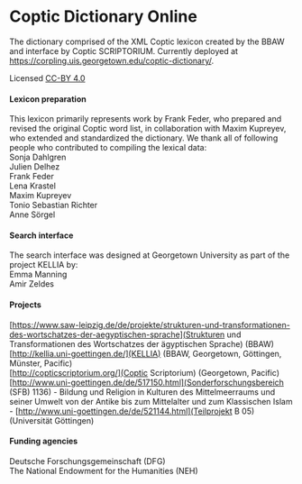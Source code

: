 # Coptic Dictionary Online
The dictionary comprised of the XML Coptic lexicon created by the BBAW and interface by Coptic SCRIPTORIUM.  Currently deployed at https://corpling.uis.georgetown.edu/coptic-dictionary/.

Licensed [CC-BY 4.0](https://creativecommons.org/licenses/by/4.0/)

#### Lexicon preparation

This lexicon primarily represents work by Frank Feder, who prepared and revised the original Coptic word list, in collaboration with Maxim Kupreyev, who extended and standardized the dictionary. We thank all of following people who contributed to compiling the lexical data:  
Sonja Dahlgren  
Julien Delhez  
Frank Feder  
Lena Krastel  
Maxim Kupreyev  
Tonio Sebastian Richter  
Anne Sörgel  

#### Search interface

The search interface was designed at Georgetown University as part of the project KELLIA by:  
Emma Manning  
Amir Zeldes

#### Projects

[https://www.saw-leipzig.de/de/projekte/strukturen-und-transformationen-des-wortschatzes-der-aegyptischen-sprache](Strukturen und Transformationen des Wortschatzes der ägyptischen Sprache) (BBAW)
[http://kellia.uni-goettingen.de/](KELLIA) (BBAW, Georgetown, Göttingen, Münster, Pacific)  
[http://copticscriptorium.org/](Coptic Scriptorium) (Georgetown, Pacific)  
[http://www.uni-goettingen.de/de/517150.html](Sonderforschungsbereich (SFB) 1136) - Bildung und Religion in Kulturen des Mittelmeerraums und seiner Umwelt von der Antike bis zum Mittelalter und zum Klassischen Islam - [http://www.uni-goettingen.de/de/521144.html](Teilprojekt B 05) (Universität Göttingen)  

#### Funding agencies

Deutsche Forschungsgemeinschaft (DFG)  
The National Endowment for the Humanities (NEH)  
